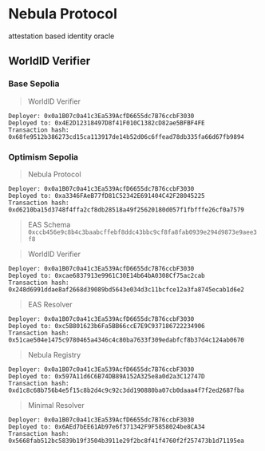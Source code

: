 # Nebula Protocol

attestation based identity oracle

## WorldID Verifier

### Base Sepolia

> WorldID Verifier

```
Deployer: 0x0a1B07c0a41c3Ea539AcfD6655dc7B76ccbF3030
Deployed to: 0x4E2D12318497D8f41F010C1382cD82ae5BFBF4FE
Transaction hash: 0x68fe9512b386273cd15ca113917de14b52d06c6ffead78db335fa66d67fb9894
```

### Optimism Sepolia

> Nebula Protocol

```
Deployer: 0x0a1B07c0a41c3Ea539AcfD6655dc7B76ccbF3030
Deployed to: 0xa3346FAeB77fD81C52342E691404C42F28045225
Transaction hash: 0xd6210ba15d3748f4ffa2cf8db28518a49f25620180d057f1fbfffe26cf0a7579
```

> EAS Schema
> `0xccb456e9c8b4c3baabcffebf8ddc43bbc9cf8fa8fab0939e294d9873e9aee3f8`

> WorldID Verifier

```
Deployer: 0x0a1B07c0a41c3Ea539AcfD6655dc7B76ccbF3030
Deployed to: 0xcae6837913e9961C30E14b64bA0308Cf75ac2cab
Transaction hash: 0x248d6991ddae8af2668d39089bd5643e034d3c11bcfce12a3fa8745ecab1d6e2
```

> EAS Resolver

```
Deployer: 0x0a1B07c0a41c3Ea539AcfD6655dc7B76ccbF3030
Deployed to: 0xc5B801623b6Fa5BB66ccE7E9C937186722234906
Transaction hash: 0x51cae504e1475c9780465a4346c4c80ba7633f309edabfcf8b37d4c124ab0670
```

> Nebula Registry

```
Deployer: 0x0a1B07c0a41c3Ea539AcfD6655dc7B76ccbF3030
Deployed to: 0x597A11d6C6B74DB89A152A325e8a0d2a3C12747D
Transaction hash: 0xd1c8c68b756b4e5f15c8b2d4c9c92c3dd190880ba07cb0daaa4f7f2ed2687fba
```

> Minimal Resolver

```
Deployer: 0x0a1B07c0a41c3Ea539AcfD6655dc7B76ccbF3030
Deployed to: 0x6AEd7bEE61Ab97e6f371342F9F5858024be8CA34
Transaction hash: 0x5668fab512bc5839b19f3504b3911e29f2bc8f41f4760f2f257473b1d71195ea
```

